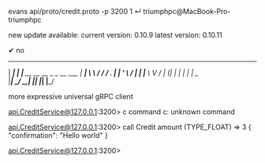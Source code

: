 evans api/proto/credit.proto -p 3200                                                                                                1 ↵ triumphpc@MacBook-Pro-triumphpc

new update available:
current version: 0.10.9
latest version: 0.10.11

✔ no

  ______
|  ____|
| |__    __   __   __ _   _ __    ___
|  __|   \ \ / /  / _. | | '_ \  / __|
| |____   \ V /  | (_| | | | | | \__ \
|______|   \_/    \__,_| |_| |_| |___/

more expressive universal gRPC client


api.CreditService@127.0.0.1:3200> c
command c: unknown command

api.CreditService@127.0.0.1:3200> call Credit
amount (TYPE_FLOAT) => 3
{
"confirmation": "Hello world"
}

api.CreditService@127.0.0.1:3200>